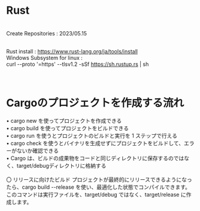 # Rust
<br>         
Create Repositories : 2023/05.15
<br><br> 
 
Rust install : https://www.rust-lang.org/ja/tools/install
<br>
Windows Subsystem for linux :<br>
curl --proto '=https' --tlsv1.2 -sSf https://sh.rustup.rs | sh
<br><br><br>

# Cargoのプロジェクトを作成する流れ

• cargo new を使ってプロジェクトを作成できる<br>
• cargo build を使ってプロジェクトをビルドできる<br>
• cargo run を使うとプロジェクトのビルドと実行を 1 ステップで行える<br>
• cargo check を使うとバイナリを生成せずにプロジェクトをビルドして、エラーがないか確認できる<br>
• Cargo は、ビルドの成果物をコードと同じディレクトリに保存するのではなく、target/debugディレクトリに格納する
<br><br>
〇 リリースに向けたビルド
プロジェクトが最終的にリリースできるようになったら、cargo build --release を使い、最適化した状態でコンパイルできます。<br>
このコマンドは実行ファイルを、target/debug ではなく、target/release に作成します。
